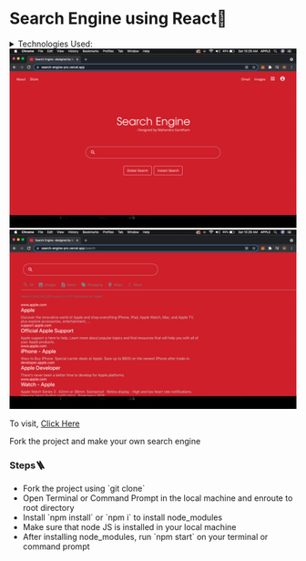 <h1>Search Engine using React🚀</h1>
<details><summary>Technologies Used:</summary>
  <ul>
    <li>React</li>
    <li>Google API Key</li>
  </ul>
</details>
<img src="https://github.com/mahendrasaikumargandham/SearchEngine/blob/master/public/images/searchenginehome.png" alt="" />
<img src="https://github.com/mahendrasaikumargandham/SearchEngine/blob/master/public/images/searchenginesearch.png" alt="" />
<p>To visit, <a href="https://search-engine-pro.vercel.app/">Click Here</a></p>
<p>Fork the project and make your own search engine</p>
<h3>Steps🪜</h3>
<ul>
  <li>Fork the project using `git clone`</li>
  <li>Open Terminal or Command Prompt in the local machine and enroute to root directory</li>
  <li>Install `npm install` or `npm i` to install node_modules</li>
  <li>Make sure that node JS is installed in your local machine</li>
  <li>After installing node_modules, run `npm start` on your terminal or command prompt</li>

</ul>

